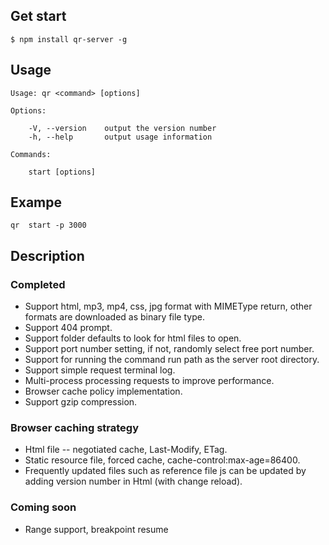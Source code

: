 ## Get start
    $ npm install qr-server -g

## Usage

    Usage: qr <command> [options]

    Options:

        -V, --version    output the version number
        -h, --help       output usage information

    Commands:

        start [options]

## Exampe
    qr  start -p 3000

## Description
### Completed
- Support html, mp3, mp4, css, jpg format with MIMEType return, other formats are downloaded as binary file type.
- Support 404 prompt.
- Support folder defaults to look for html files to open.
- Support port number setting, if not, randomly select free port number.
- Support for running the command run path as the server root directory.
- Support simple request terminal log.
- Multi-process processing requests to improve performance.
- Browser cache policy implementation.
- Support gzip compression.

### Browser caching strategy 
- Html file -- negotiated cache, Last-Modify, ETag.
- Static resource file, forced cache, cache-control:max-age=86400.
- Frequently updated files such as reference file js can be updated by adding version number in Html (with change reload).

### Coming soon
- Range support, breakpoint resume
